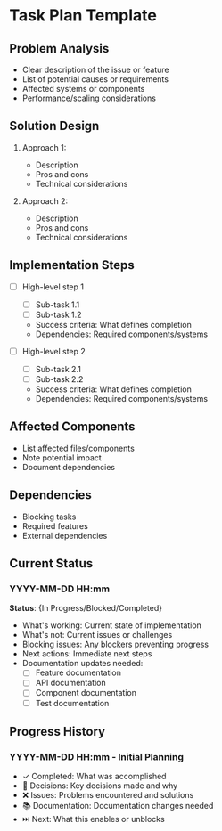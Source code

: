# Task Plan Template

## Problem Analysis

- Clear description of the issue or feature
- List of potential causes or requirements
- Affected systems or components
- Performance/scaling considerations

## Solution Design

1. Approach 1:
   - Description
   - Pros and cons
   - Technical considerations

2. Approach 2:
   - Description
   - Pros and cons
   - Technical considerations

## Implementation Steps

- [ ] High-level step 1
  - [ ] Sub-task 1.1
  - [ ] Sub-task 1.2
  - Success criteria: What defines completion
  - Dependencies: Required components/systems

- [ ] High-level step 2
  - [ ] Sub-task 2.1
  - [ ] Sub-task 2.2
  - Success criteria: What defines completion
  - Dependencies: Required components/systems

## Affected Components

- List affected files/components
- Note potential impact
- Document dependencies

## Dependencies

- Blocking tasks
- Required features
- External dependencies

## Current Status

### YYYY-MM-DD HH:mm

**Status**: {In Progress/Blocked/Completed}

- What's working: Current state of implementation
- What's not: Current issues or challenges
- Blocking issues: Any blockers preventing progress
- Next actions: Immediate next steps
- Documentation updates needed:
  - [ ] Feature documentation
  - [ ] API documentation
  - [ ] Component documentation
  - [ ] Test documentation

## Progress History

### YYYY-MM-DD HH:mm - Initial Planning

- ✓ Completed: What was accomplished
- 🤔 Decisions: Key decisions made and why
- ❌ Issues: Problems encountered and solutions
- 📚 Documentation: Documentation changes needed
- ⏭️ Next: What this enables or unblocks
